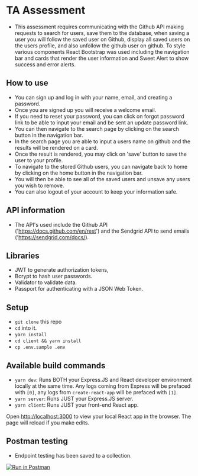 # TA Assessment

- This assessment requires communicating with the Github API making requests to search for users, save them to the database, when saving a user you will follow the saved user on Github, display all saved users on the users profile, and also unfollow the github user on github. To style various components React Bootstrap was used including the navigation bar and cards that render the user information and Sweet Alert to show success and error alerts.

## How to use

- You can sign up and log in with your name, email, and creating a password.
- Once you are signed up you will receive a welcome email.
- If you need to reset your password, you can click on forgot password link to be able to input your email and be sent an update password link.
- You can then navigate to the search page by clicking on the search button in the navigation bar.
- In the search page you are able to input a users name on github and the results will be rendered on a card.
- Once the result is rendered, you may click on 'save' button to save the user to your profile.
- To navigate to the stored Github users, you can navigate back to home by clicking on the home button in the navigation bar.
- You will then be able to see all of the saved users and unsave any users you wish to remove.
- You can also logout of your account to keep your information safe.

## API information

- The API's used include the Github API ('https://docs.github.com/en/rest') and the Sendgrid API to send emails ('https://sendgrid.com/docs/).

## Libraries

- JWT to generate authorization tokens,
- Bcrypt to hash user passwords.
- Validator to validate data.
- Passport for authenticating with a JSON Web Token.

## Setup

- `git clone` this repo
- `cd` into it.
- `yarn install`
- `cd client && yarn install`
- `cp .env.sample .env`

## Available build commands

- `yarn dev`: Runs BOTH your Express.JS and React developer environment locally at the same time. Any logs coming from Express will be prefaced with `[0]`, any logs from `create-react-app` will be prefaced with `[1]`.
- `yarn server`: Runs JUST your Express.JS server.
- `yarn client`: Runs JUST your front-end React app.

Open [http://localhost:3000](http://localhost:3000) to view your local React app in the browser. The page will reload if you make edits.

## Postman testing

- Endpoint testing has been saved to a collection.

[![Run in Postman](https://run.pstmn.io/button.svg)](https://app.getpostman.com/run-collection/fb7c97049acd33cec57b)
